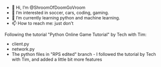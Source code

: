 - 👋 Hi, I’m @ShroomOfDoomGoVroom
- 👀 I’m interested in soccer, cars, coding, gaming. 
- 🌱 I’m currently learning python and machine learning.
- 📫 How to reach me: just don't

<!---
ShroomOfDoomGoVroom/ShroomOfDoomGoVroom is a ✨ special ✨ repository because its `README.md` (this file) appears on your GitHub profile.
You can click the Preview link to take a look at your changes.
--->

Following the tutorial "Python Online Game Tutorial" by Tech with Tim:
 - client.py
 - network.py
 - The python files in "RPS edited" branch
       - I followed the tutorial by Tech with Tim, and added a little bit more features
